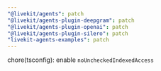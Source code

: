 ```yaml
---
"@livekit/agents": patch
"@livekit/agents-plugin-deepgram": patch
"@livekit/agents-plugin-openai": patch
"@livekit/agents-plugin-silero": patch
"livekit-agents-examples": patch
---
```


chore(tsconfig): enable `noUncheckedIndexedAccess`
